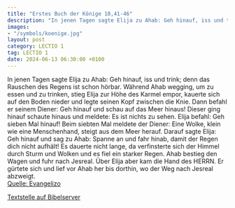 ```yaml
---
title: "Erstes Buch der Könige 18,41-46"
description: "In jenen Tagen sagte Elija zu Ahab: Geh hinauf, iss und trink; denn das Rauschen des Regens ist schon hörbar. Während Ahab wegging, um zu essen und zu trinken, stieg Elija zur Höhe des Karmel empor, kauerte sich auf den Boden nieder und legte seinen Kopf zwischen die Knie. Dann b...."
images:
- "/symbols/koenige.jpg"
layout: post
category: LECTIO 1
tag: LECTIO 1
date: 2024-06-13 06:30:00 +0100
---
```

In jenen Tagen sagte Elija zu Ahab: Geh hinauf, iss und trink; denn das Rauschen des Regens ist schon hörbar.
Während Ahab wegging, um zu essen und zu trinken, stieg Elija zur Höhe des Karmel empor, kauerte sich auf den Boden nieder und legte seinen Kopf zwischen die Knie.
Dann befahl er seinem Diener: Geh hinauf und schau auf das Meer hinaus! Dieser ging hinauf schaute hinaus und meldete: Es ist nichts zu sehen.<!--more--> Elija befahl: Geh sieben Mal hinauf!
Beim siebten Mal meldete der Diener: Eine Wolke, klein wie eine Menschenhand, steigt aus dem Meer herauf. Darauf sagte Elija: Geh hinauf und sag zu Ahab: Spanne an und fahr hinab, damit der Regen dich nicht aufhält!
Es dauerte nicht lange, da verfinsterte sich der Himmel durch Sturm und Wolken und es fiel ein starker Regen. Ahab bestieg den Wagen und fuhr nach Jesreal.
Über Elija aber kam die Hand des HERRN. Er gürtete sich und lief vor Ahab her bis dorthin, wo der Weg nach Jesreal abzweigt.<br>
[Quelle: Evangelizo](https://evangeliumtagfuertag.org/DE/gospel)

[Textstelle auf Bibelserver](https://www.bibleserver.com/EU/1.Könige18,41-46)
